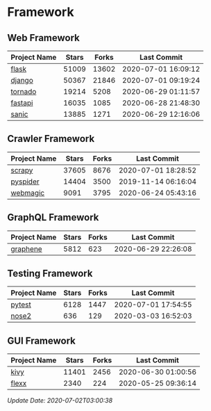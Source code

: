 # Framework

## Web Framework

| Project Name | Stars | Forks | Last Commit |
| ------------ | ----- | ----- | ----------- |
| [flask](https://github.com/pallets/flask) | 51009 | 13602 | 2020-07-01 16:09:12 |
| [django](https://github.com/django/django) | 50367 | 21846 | 2020-07-01 09:19:24 |
| [tornado](https://github.com/tornadoweb/tornado) | 19214 | 5208 | 2020-06-29 01:11:57 |
| [fastapi](https://github.com/tiangolo/fastapi) | 16035 | 1085 | 2020-06-28 21:48:30 |
| [sanic](https://github.com/huge-success/sanic) | 13885 | 1271 | 2020-06-29 12:16:06 |

## Crawler Framework

| Project Name | Stars | Forks | Last Commit |
| ------------ | ----- | ----- | ----------- |
| [scrapy](https://github.com/scrapy/scrapy) | 37605 | 8676 | 2020-07-01 18:28:52 |
| [pyspider](https://github.com/binux/pyspider) | 14404 | 3500 | 2019-11-14 06:16:04 |
| [webmagic](https://github.com/code4craft/webmagic) | 9091 | 3795 | 2020-06-24 05:43:16 |

## GraphQL Framework

| Project Name | Stars | Forks | Last Commit |
| ------------ | ----- | ----- | ----------- |
| [graphene](https://github.com/graphql-python/graphene) | 5812 | 623 | 2020-06-29 22:26:08 |

## Testing Framework

| Project Name | Stars | Forks | Last Commit |
| ------------ | ----- | ----- | ----------- |
| [pytest](https://github.com/pytest-dev/pytest) | 6128 | 1447 | 2020-07-01 17:54:55 |
| [nose2](https://github.com/nose-devs/nose2) | 636 | 129 | 2020-03-03 16:52:03 |

## GUI Framework

| Project Name | Stars | Forks | Last Commit |
| ------------ | ----- | ----- | ----------- |
| [kivy](https://github.com/kivy/kivy) | 11401 | 2456 | 2020-06-30 01:00:56 |
| [flexx](https://github.com/flexxui/flexx) | 2340 | 224 | 2020-05-25 09:36:14 |

*Update Date: 2020-07-02T03:00:38*